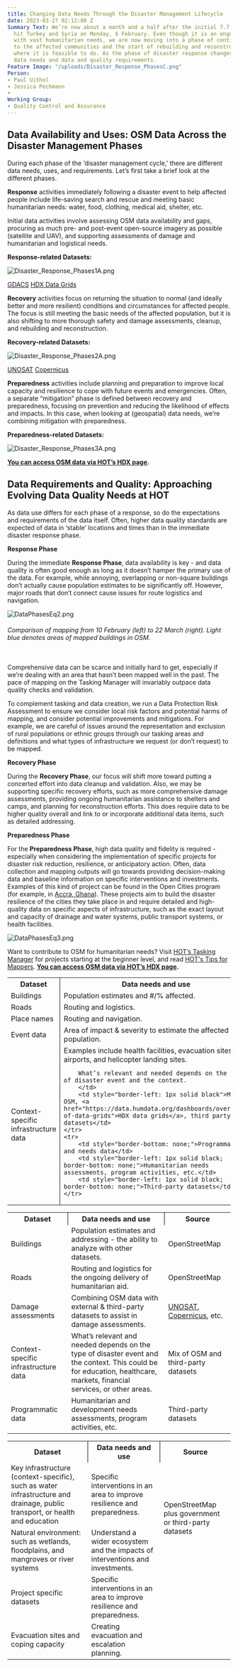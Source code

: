 ```yaml
---
title: Changing Data Needs Through the Disaster Management Lifecycle
date: 2023-03-27 02:12:00 Z
Summary Text: We’re now about a month and a half after the initial 7.7 magnitude earthquake
  hit Turkey and Syria on Monday, 6 February. Even though it is an ongoing emergency
  with vast humanitarian needs, we are now moving into a phase of continuing support
  to the affected communities and the start of rebuilding and reconstruction efforts
  where it is feasible to do. As the phase of disaster response changes, so do the
  data needs and data and quality requirements.
Feature Image: "/uploads/Disaster_Response_PhasesC.png"
Person:
- Paul Uithol
- Jessica Pechmann
- 
Working Group:
- Quality Control and Assurance
---
```


## Data Availability and Uses: OSM Data Across the Disaster Management Phases

During each phase of the ‘disaster management cycle,' there are different data needs, uses, and requirements. Let’s first take a brief look at the different phases.

**Response** activities immediately following a disaster event to help affected people include life-saving search and rescue and meeting basic humanitarian needs: water, food, clothing, medical aid, shelter, etc. 

Initial data activities involve assessing OSM data availability and gaps, procuring as much pre- and post-event open-source imagery as possible (satellite and UAV), and supporting assessments of damage and humanitarian and logistical needs.

**Response-related Datasets:**

![Disaster_Response_Phases1A.png](/uploads/Disaster_Response_Phases1A.png)

[GDACS](https://www.gdacs.org/)
[HDX Data Grids](https://data.humdata.org/dashboards/overview-of-data-grids)

**Recovery** activities focus on returning the situation to normal (and ideally better and more resilient) conditions and circumstances for affected people. The focus is still meeting the basic needs of the affected population, but it is also shifting to more thorough safety and damage assessments, cleanup, and rebuilding and reconstruction.

**Recovery-related Datasets:**

![Disaster_Response_Phases2A.png](/uploads/Disaster_Response_Phases2A.png)

[UNOSAT](https://unosat.org/products/)
[Copernicus](https://emergency.copernicus.eu/mapping/copernicus-emergency-management-service#zoom=3&lat=0.62225&lon=-2.25351&layers=0BT00)

**Preparedness** activities include planning and preparation to improve local capacity and resilience to cope with future events and emergencies. Often, a separate “mitigation” phase is defined between recovery and preparedness, focusing on prevention and reducing the likelihood of effects and impacts. In this case, when looking at (geospatial) data needs, we’re combining mitigation with preparedness.

**Preparedness-related Datasets:**

![Disaster_Response_Phases3A.png](/uploads/Disaster_Response_Phases3A.png)

**[You can access OSM data via HOT’s HDX page](https://data.humdata.org/organization/hot.).** 

## Data Requirements and Quality: Approaching Evolving Data Quality Needs at HOT

As data use differs for each phase of a response, so do the expectations and requirements of the data itself. Often, higher data quality standards are expected of data in ‘stable’ locations and times than in the immediate disaster response phase.

**Response Phase**

During the immediate **Response Phase**, data availability is key - and data quality is often good enough as long as it doesn’t hamper the primary use of the data. For example, while annoying, overlapping or non-square buildings don’t actually cause population estimates to be significantly off. However, major roads that don’t connect cause issues for route logistics and navigation. 

![DataPhasesEq2.png](/uploads/DataPhasesEq2.png)
<figcaption align = "left"><h6>Comparison of mapping from 10 February (left) to 22 March (right). Light blue denotes areas of mapped buildings in OSM.</h6></figcaption>
<br>
Comprehensive data can be scarce and initially hard to get, especially if we’re dealing with an area that hasn’t been mapped well in the past. The pace of mapping on the Tasking Manager will invariably outpace data quality checks and validation.

To complement tasking and data creation, we run a Data Protection Risk Assessment to ensure we consider local risk factors and potential harms of mapping, and consider potential improvements and mitigations. For example, we are careful of issues around the representation and exclusion of rural populations or ethnic groups through our tasking areas and definitions and what types of infrastructure we request (or don’t request) to be mapped.

**Recovery Phase**

During the **Recovery Phase**, our focus will shift more toward putting a concerted effort into data cleanup and validation. Also, we may be supporting specific recovery efforts, such as more comprehensive damage assessments, providing ongoing humanitarian assistance to shelters and camps, and planning for reconstruction efforts. This does require data to be higher quality overall and link to or incorporate additional data items, such as detailed addressing.

**Preparedness Phase**

For the **Preparedness Phase**, high data quality and fidelity is required - especially when considering the implementation of specific projects for disaster risk reduction, resilience, or anticipatory action. Often, data collection and mapping outputs will go towards providing decision-making data and baseline information on specific interventions and investments. Examples of this kind of project can be found in the Open Cities program (for example, in [Accra, Ghana](https://www.hotosm.org/projects/open-cities-africa-accra-city-project-ghana/)). These projects aim to build the disaster resilience of the cities they take place in and require detailed and high-quality data on specific aspects of infrastructure, such as the exact layout and capacity of drainage and water systems, public transport systems, or health facilities.

![DataPhasesEq3.png](/uploads/DataPhasesEq3.png)

Want to contribute to OSM for humanitarian needs? Visit [HOT’s Tasking Manager](https://tasks.hotosm.org/explore) for projects starting at the beginner level, and read [HOT's Tips for Mappers](https://www.hotosm.org/updates/tips-for-mappers-from-the-hot-data-team/). 
**[You can access OSM data via HOT’s HDX page](https://data.humdata.org/organization/hot.).**


<table style="border-bottom: none">
	<tr>
		<th style="border-bottom-width: 2px"><span style="font-weight: bold">Dataset</span></th>
		<th style="border-left: 1px solid black; border-bottom-width: 2px"><span style="font-weight: bold">Data needs and use</span></th>
		<th style="border-left: 1px solid black; border-bottom-width: 2px"><span style="font-weight: bold">Source</span></th>
	</tr>
	<tr>
		<td>Buildings</td>
		<td style="border-left: 1px solid black">Population estimates and #/% affected.</td>
		<td style="border-left: 1px solid black">OpenStreetMap</td>
	</tr>
	<tr>
		<td>Roads</td>
		<td style="border-left: 1px solid black">Routing and logistics.</td>
		<td style="border-left: 1px solid black">OpenStreetMap</td>
	</tr>
	<tr>
		<td>Place names</td>
		<td style="border-left: 1px solid black">Routing and navigation.</td>
		<td style="border-left: 1px solid black">OpenStreetMap</td>
	</tr>
	<tr>
		<td>Event data</td>
		<td style="border-left: 1px solid black">Area of impact & severity to estimate the affected population.</td>
		<td style="border-left: 1px solid black"><a href="https://www.gdacs.org/">GDACS</a></td>
	</tr>
	<tr>
		<td>Context-specific infrastructure data</td>
		<td style="border-left: 1px solid black">Examples include health facilities, evacuation sites, airports, and helicopter landing sites.
		
		What’s relevant and needed depends on the type of disaster event and the context.
		</td>
		<td style="border-left: 1px solid black">Mix of OSM, <a href="https://data.humdata.org/dashboards/overview-of-data-grids">HDX data grids</a>, third party datasets</td>
	</tr>
	<tr>
		<td style="border-bottom: none;">Programmatic and needs data</td>
		<td style="border-left: 1px solid black; border-bottom: none;">Humanitarian needs assessments, program activities, etc.</td>
		<td style="border-left: 1px solid black; border-bottom: none;">Third-party datasets</td>
	</tr>
</table>


<table style="border-bottom: none">
	<tr style="border-bottom-width: 2px">
		<th><span style="font-weight: bold">Dataset</span></th>
		<th style="border-left: 1px solid black"><span style="font-weight: bold">Data needs and use</span></th>
		<th style="border-left: 1px solid black"><span style="font-weight: bold">Source</span></th>
	</tr>
	<tr>
		<td>Buildings</td>
		<td>Population estimates and addressing - the ability to analyze with other datasets.</td>
		<td>OpenStreetMap</td>
	</tr>
	<tr>
		<td>Roads</td>
		<td>Routing and logistics for the ongoing delivery of humanitarian aid.</td>
		<td>OpenStreetMap</td>
	</tr>
	<tr>
		<td>Damage assessments</td>
		<td>Combining OSM data with external & third-party datasets to assist in damage assessments.</td>
		<td><a href="https://unosat.org/products/">UNOSAT</a>, <a href="https://emergency.copernicus.eu/mapping/copernicus-emergency-management-service#zoom=3&lat=0.62225&lon=-2.25351&layers=0BT00">Copernicus</a>, etc.</td>
	</tr>
	<tr>
		<td>Context-specific infrastructure data</td>
		<td>What’s relevant and needed depends on the type of disaster event and the context. This could be for education, healthcare, markets, financial services, or other areas.</td>
		<td>Mix of OSM and third-party datasets</td>
	</tr>
	<tr>
		<td style="border-bottom: none;">Programmatic data</td>
		<td style="border-bottom: none;">Humanitarian and development needs assessments, program activities, etc.</td>
		<td style="border-bottom: none;">Third-party datasets</td>
	</tr>
</table>



<table style="border-bottom: none">
	<tr style="border-bottom-width: 2px">
		<th><span style="font-weight: bold">Dataset</span></th>
		<th style="border-left: 1px solid black"><span style="font-weight: bold">Data needs and use</span></th>
		<th style="border-left: 1px solid black"><span style="font-weight: bold">Source</span></th>
	</tr>
		<td>Key infrastructure (context-specific), such as water infrastructure and drainage, public transport, or health and education</td>
		<td>Specific interventions in an area to improve resilience and preparedness.</td>
		<td rowspan="4">OpenStreetMap plus government or third-party datasets</td>
	<tr>
	</tr>
		<td>Natural environment:
such as wetlands, floodplains, and mangroves or river systems
</td>
		<td>Understand a wider ecosystem and the impacts of interventions and investments.</td>
	<tr>
	</tr>
		<td>Project specific datasets</td>
		<td>Specific interventions in an area to improve resilience and preparedness.</td>
	<tr>
	</tr>
	<tr>
		<td style="border-bottom: none;">Evacuation sites and coping capacity</td>
		<td style="border-bottom: none;">Creating evacuation and escalation planning.</td>
	</tr>
</table>